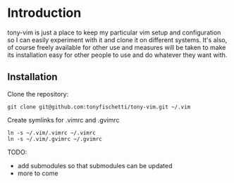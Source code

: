 # Introduction

tony-vim is just a place to keep my particular vim setup and configuration
so I can easily experiment with it and clone it on different systems. It's 
also, of course freely available for other use and measures will be taken
to make its installation easy for other people to use and do whatever they
want with.



Installation
------------

Clone the repository:

    git clone git@github.com:tonyfischetti/tony-vim.git ~/.vim


Create symlinks for .vimrc and .gvimrc

    ln -s ~/.vim/.vimrc ~/.vimrc
    ln -s ~/.vim/.gvimrc ~/.gvimrc


TODO:
 - add submodules so that submodules can be updated
 - more to come
